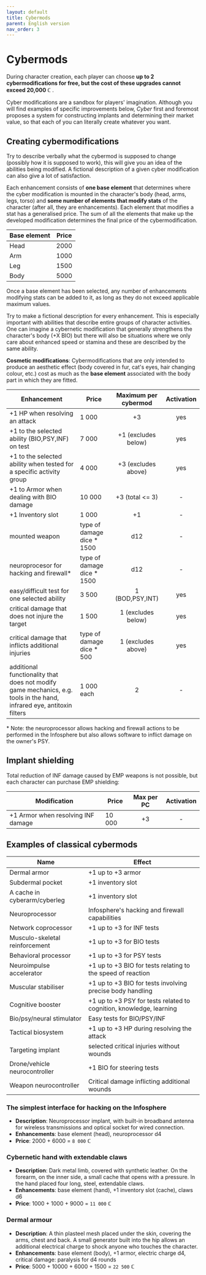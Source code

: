 ```yaml
---
layout: default
title: Cybermods
parent: English version
nav_order: 3
---
```


# Cybermods

During character creation, each player can choose **up to 2 cybermodifications for free, but the cost of these upgrades cannot exceed 20,000 ℂ** .

Cyber modifications are a sandbox for players' imagination. Although you will find examples of specific improvements below, *Cyber* first and foremost proposes a system for constructing implants and determining their market value, so that each of you can literally create whatever you want.

## Creating cybermodifications

Try to describe verbally what the cybermod is supposed to change (possibly how it is supposed to work), this will give you an idea of the abilities being modified. A fictional description of a given cyber modification can also give a lot of satisfaction.

Each enhancement consists of **one base element** that determines where the cyber modification is mounted in the character's body (head, arms, legs, torso) and **some number of elements that modify stats** of the character (after all, they are enhancements). Each element that modifies a stat has a generalised price. The sum of all the elements that make up the developed modification determines the final price of the cybermodification.

| Base element | Price |
| ------------ | :---: |
| Head         | 2000  |
| Arm          | 1000  |
| Leg          | 1500  |
| Body         | 5000  |

Once a base element has been selected, any number of enhancements modifying stats can be added to it, as long as they do not exceed applicable maximum values.

Try to make a fictional description for every enhancement. This is especially important with abilities that describe entire groups of character activities. One can imagine a cybernetic modification that generally strengthens the character's body (+X BIO) but there will also be situations where we only care about enhanced speed or stamina and these are described by the same ability.

**Cosmetic modifications**: Cybermodifications that are only intended to produce an aesthetic effect (body covered in fur, cat's eyes, hair changing colour, etc.) cost as much as the **base element** associated with the body part in which they are fitted.

| Enhancement                                                                                                           | Price                      | Maximum  per cybermod | Activation |
| --------------------------------------------------------------------------------------------------------------------- | -------------------------- | :-------------------: | :--------: |
| +1 HP when resolving an attack                                                                                        | 1 000                      |          +3           |    yes     |
| +1 to the selected ability (BIO,PSY,INF) on test                                                                      | 7 000                      |  +1 (excludes below)  |    yes     |
| +1 to the selected ability when tested for a specific activity group                                                  | 4 000                      |  +3 (excludes above)  |    yes     |
| +1 to Armor when dealing with BIO damage                                                                              | 10 000                     |    +3 (total <= 3)    |     -      |
| +1 Inventory slot                                                                                                     | 1 000                      |          +1           |     -      |
| mounted weapon                                                                                                        | type of damage dice * 1500 |          d12          |     -      |
| neuroprocesor for hacking and firewall\*                                                                              | type of damage dice * 1500 |          d12          |     -      |
| easy/difficult test for one selected ability                                                                          | 3 500                      |    1 (BOD,PSY,INT)    |    yes     |
| critical damage that does not injure the target                                                                       | 1 500                      |  1 (excludes below)   |    yes     |
| critical damage that inflicts additional injuries                                                                     | type of damage dice * 500  |  1  (excludes above)  |    yes     |
| additional functionality that does not modify game mechanics, e.g. tools in the hand, infrared eye, antitoxin filters | 1 000    each              |           2           |     -      |

\* Note: the neuroprocessor allows hacking and firewall actions to be performed in the Infosphere but also allows software to inflict damage on the owner's PSY.

## Implant shielding

Total reduction of INF damage caused by EMP weapons is not possible, but each character can purchase EMP shielding:

| Modification                       | Price  | Max per PC | Activation |
| ---------------------------------- | ------ | :--------: | :--------: |
| +1 Armor when resolving INF damage | 10 000 |     +3     |     -      |

## Examples of classical cybermods

| Name                           | Effect                                                               |
| ------------------------------ | -------------------------------------------------------------------- |
| Dermal armor                   | +1 up to +3 armor                                                    |
| Subdermal pocket               | +1 inventory slot                                                    |
| A cache in cyberarm/cyberleg   | +1 inventory slot                                                    |
| Neuroprocessor                 | Infosphere's hacking and firewall capabilities                       |
| Network coprocessor            | +1 up to +3 for INF tests                                            |
| Musculo-skeletal reinforcement | +1 up to +3 for BIO tests                                            |
| Behavioral processor           | +1 up to +3 for PSY tests                                            |
| Neuroimpulse accelerator       | +1 up to  +3 BIO for tests relating to the speed of reaction         |
| Muscular stabiliser            | +1 up to  +3 BIO for tests involving precise body handling           |
| Cognitive booster              | +1 up to +3 PSY  for tests related to cognition, knowledge, learning |
| Bio/psy/neural stimulator      | Easy tests for  BIO/PSY/INF                                          |
| Tactical biosystem             | +1 up to +3 HP during resolving the attack                           |
| Targeting implant              | selected critical injuries without wounds                            |
| Drone/vehicle neurocontroller  | +1 BIO for steering tests                                            |
| Weapon neurocontroller         | Critical damage inflicting additional wounds                         |


### The simplest interface for hacking on the Infosphere

- **Description**: Neuroprocessor implant, with built-in broadband antenna for wireless transmissions and optical socket for wired connection.
- **Enhancements**: base element (head), neuroprocessor d4
- **Price**: 2000 + 6000 = `8 000` ℂ

### Cybernetic hand with extendable claws

- **Description**: Dark metal limb, covered with synthetic leather. On the forearm, on the inner side, a small cache that opens with a pressure. In the hand placed four long, steel, extendable claws.
- **Enhancements**: base element (hand), +1 inventory slot (cache), claws d6
- **Price**: 1000 + 1000 + 9000 = `11 000` ℂ

### Dermal armour

- **Description**: A thin plasteel mesh  placed under the skin, covering the arms, chest and back. A small generator built into the hip allows an additional electrical charge to shock anyone who touches the character.
- **Enhancements**: base element (body), +1 armor, electric charge d4, critical damage: paralysis for d4 rounds
- **Price**: 5000 + 10000 + 6000 + 1500 = `22 500` ℂ
